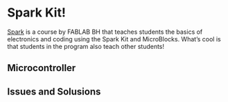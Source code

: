 # Spark Kit!

[Spark](https://fablab.bh/spark/) is a course by FABLAB BH that teaches students the basics of electronics and coding using the Spark Kit and MicroBlocks. What’s cool is that students in the program also teach other students!

## Microcontroller


## Issues and Solusions


